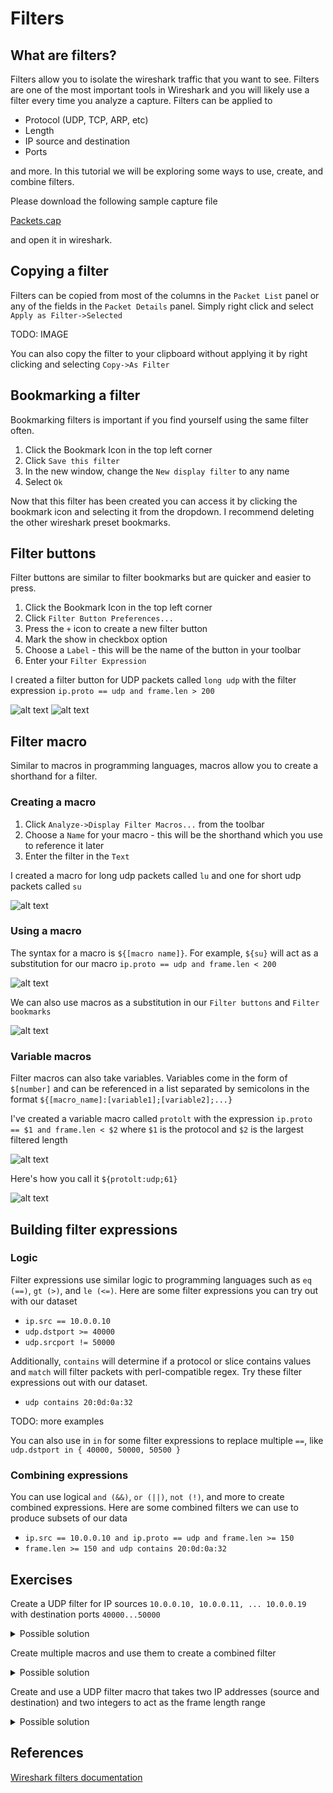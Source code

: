 # Filters

## What are filters?

Filters allow you to isolate the wireshark traffic that you want to see. Filters are one of the most important tools in Wireshark and you will likely use a filter every time you analyze a capture. Filters can be applied to 
* Protocol (UDP, TCP, ARP, etc)
* Length
* IP source and destination
* Ports

and more. In this tutorial we will be exploring some ways to use, create, and combine filters.

Please download the following sample capture file

[Packets.cap](https://github.com/paramedicjack/Wireshark-for-Software-Engineers/blob/main/Filters/sample_captures/Packets.cap "Packets")

and open it in wireshark. 

## Copying a filter

Filters can be copied from most of the columns in the `Packet List` panel or any of the fields in the `Packet Details` panel. Simply right click and select `Apply as Filter->Selected`

TODO: IMAGE

You can also copy the filter to your clipboard without applying it by right clicking and selecting `Copy->As Filter`

## Bookmarking a filter

Bookmarking filters is important if you find yourself using the same filter often. 

1. Click the Bookmark Icon in the top left corner
2. Click `Save this filter`
3. In the new window, change the `New display filter` to any name
4. Select `Ok`

Now that this filter has been created you can access it by clicking the bookmark icon and selecting it from the dropdown. I recommend deleting the other wireshark preset bookmarks. 

## Filter buttons

Filter buttons are similar to filter bookmarks but are quicker and easier to press.

1. Click the Bookmark Icon in the top left corner
2. Click `Filter Button Preferences...`
3. Press the `+` icon to create a new filter button
4. Mark the show in checkbox option
5. Choose a `Label` - this will be the name of the button in your toolbar
6. Enter your `Filter Expression`

I created a filter button for UDP packets called `long udp` with the filter expression `ip.proto == udp and frame.len > 200`

![alt text](https://github.com/paramedicjack/Wireshark-for-Software-Engineers/blob/main/Filters/photos/buttons1.PNG?raw=true)
![alt text](https://github.com/paramedicjack/Wireshark-for-Software-Engineers/blob/main/Filters/photos/buttons2.PNG?raw=true)

## Filter macro

Similar to macros in programming languages, macros allow you to create a shorthand for a filter.

### Creating a macro

1. Click `Analyze->Display Filter Macros...` from the toolbar
2. Choose a `Name` for your macro - this will be the shorthand which you use to reference it later
3. Enter the filter in the `Text`

I created a macro for long udp packets called `lu` and one for short udp packets called `su`

![alt text](https://github.com/paramedicjack/Wireshark-for-Software-Engineers/blob/main/Filters/photos/macros3.PNG?raw=true)


### Using a macro

The syntax for a macro is `${[macro name]}`.
For example, `${su}` will act as a substitution for our macro `ip.proto == udp and frame.len < 200`

![alt text](https://github.com/paramedicjack/Wireshark-for-Software-Engineers/blob/main/Filters/photos/macros1.PNG?raw=true)

We can also use macros as a substitution in our `Filter buttons` and `Filter bookmarks`

![alt text](https://github.com/paramedicjack/Wireshark-for-Software-Engineers/blob/main/Filters/photos/macros2.PNG?raw=true)

### Variable macros

Filter macros can also take variables. Variables come in the form of `$[number]` and can be referenced in a list separated by semicolons in the format `${[macro_name]:[variable1];[variable2];...}`

I've created a variable macro called `protolt` with the expression `ip.proto == $1 and frame.len < $2` where `$1` is the protocol and `$2` is the largest filtered length

![alt text](https://github.com/paramedicjack/Wireshark-for-Software-Engineers/blob/main/Filters/photos/macros3.PNG)

Here's how you call it `${protolt:udp;61}`

![alt text](https://github.com/paramedicjack/Wireshark-for-Software-Engineers/blob/main/Filters/photos/macros4.PNG)

## Building filter expressions

### Logic

Filter expressions use similar logic to programming languages such as `eq (==)`, `gt (>)`, and `le (<=)`. Here are some filter expressions you can try out with our dataset

* `ip.src == 10.0.0.10`
* `udp.dstport >= 40000`
* `udp.srcport != 50000`

Additionally, `contains` will determine if a protocol or slice contains values and `match` will filter packets with perl-compatible regex. Try these filter expressions out with our dataset.

* `udp contains 20:0d:0a:32`

TODO: more examples

You can also use in `in` for some filter expressions to replace multiple `==`, like `udp.dstport in { 40000, 50000, 50500 }`

### Combining expressions

You can use logical `and (&&)`, `or (||)`, `not (!)`, and more to create combined expressions. Here are some combined filters we can use to produce subsets of our data

* `ip.src == 10.0.0.10 and ip.proto == udp and frame.len >= 150`
* `frame.len >= 150 and udp contains 20:0d:0a:32`

## Exercises

Create a UDP filter for IP sources `10.0.0.10, 10.0.0.11, ... 10.0.0.19` with destination ports `40000...50000`

<details><summary>Possible solution</summary>
    <pre>
    ip.src >= 10.0.0.10 and ip.src <= 10.0.0.19 and udp.dstport >= 40000 and udp.dstport <= 50000
    </pre>
    note: the presence of the udp.dstport filter gets rid of other traffic so we don't need a separate udp filter
</details>

Create multiple macros and use them to create a combined filter

<details><summary>Possible solution</summary>
    <pre>
    $long frame.len > 200
    $iprange ip.src >= 10.0.0.10 and ip.src <= 10.0.0.19
    ${long} and !(${iprange})
    </pre>
</details>

Create and use a UDP filter macro that takes two IP addresses (source and destination) and two integers to act as the frame length range

<details><summary>Possible solution</summary>
    <pre>
    $udprange udp.srcport == $1 and udp.dstport == $2 and frame.len >= $3 and frame.len <= $4
    ${udprange:10.0.0.10;10.0.20;50;75}
    </pre>
</details>

## References

[Wireshark filters documentation](https://www.wireshark.org/docs/wsug_html_chunked/ChWorkBuildDisplayFilterSection.html "Wireshark filters documentation")

